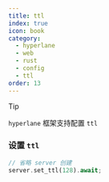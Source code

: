 ```yaml
---
title: ttl
index: true
icon: book
category:
  - hyperlane
  - web
  - rust
  - config
  - ttl
order: 13
---
```


<Share colorful />

> [!tip]
>
> `hyperlane` 框架支持配置 `ttl`

### 设置 `ttl`

```rust
// 省略 server 创建
server.set_ttl(128).await;
```

<Bottom />
